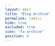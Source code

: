 ```yaml
---
layout: amir
title: "Blog Archive"
permalink: /amir/
hide: true
excluded: true
icon: "fa-archive"
position: 6
---
```

